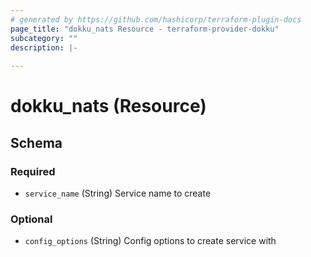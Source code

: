 ```yaml
---
# generated by https://github.com/hashicorp/terraform-plugin-docs
page_title: "dokku_nats Resource - terraform-provider-dokku"
subcategory: ""
description: |-
  
---
```


# dokku_nats (Resource)





<!-- schema generated by tfplugindocs -->
## Schema

### Required

- `service_name` (String) Service name to create

### Optional

- `config_options` (String) Config options to create service with
